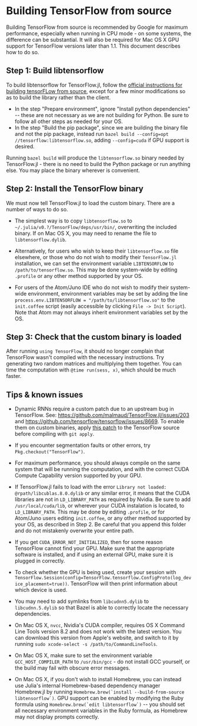 # Building TensorFlow from source

Building TensorFlow from source is recommended by Google for maximum performance, especially when running in CPU mode - on some systems, the difference can be substantial. It will also be required for Mac OS X GPU support for TensorFlow versions later than 1.1. This document describes how to do so.


## Step 1: Build libtensorflow

To build libtensorflow for TensorFlow.jl, follow the [official instructions for building tensorFLow from source](https://www.tensorflow.org/install/install_sources), except for a few minor modifications so as to build the library rather than the client.

  * In the step "Prepare environment", ignore "Install python dependencies" -- these are not necessary as we are not building for Python. Be sure to follow all other steps as needed for your OS.
  * In the step "Build the pip package", since we are building the binary file and not the pip package, instead run `bazel build --config=opt //tensorflow:libtensorflow.so`, adding `--config=cuda` if GPU support is desired.

Running `bazel build` will produce the `libtensorflow.so` binary needed by TensorFlow.jl - there is no need to build the Python package or run anything else. You may place the binary wherever is convenient.


## Step 2: Install the TensorFlow binary

We must now tell TensorFlow.jl to load the custom binary. There are a number of ways to do so.

  * The simplest way is to copy `libtensorflow.so` to `~/.julia/v0.?/TensorFlow/deps/usr/bin/`, overwriting the included binary. If on Mac OS X, you may need to rename the file to `libtensorflow.dylib`.

  * Alternatively, for users who wish to keep their `libtensorflow.so` file elsewhere, or those who do not wish to modify their `TensorFlow.jl` installation, we can set the environment variable `LIBTENSORFLOW` to `/path/to/tensorflow.so`. This may be done system-wide by editing `.profile` or any other method supported by your OS.

  * For users of the Atom/Juno IDE who do not wish to modify their system-wide environment, environment variables may be set by adding the line `process.env.LIBTENSORFLOW = "/path/to/libtensorflow.so"` to the `init.coffee` script (easily accessible by clicking `File -> Init Script`). Note that Atom may not always inherit environment variables set by the OS.



## Step 3: Check that the custom binary is loaded

After running `using TensorFlow`, it should no longer complain that TensorFlow wasn't compiled with the necessary instructions. Try generating two random matrices and multiplying them together. You can time the computation with `@time run(sess, x)`, which should be much faster.


## Tips & known issues

  * Dynamic RNNs require a custom patch due to an upstream bug in TensorFlow. See: https://github.com/malmaud/TensorFlow.jl/issues/203 and https://github.com/tensorflow/tensorflow/issues/8669. To enable them on custom binaries, apply [this patch](https://github.com/malmaud/TensorFlow.jl/blob/master/deps/build_libtensorflow/cpu/upstream_patch) to the TensorFlow source before compiling with `git apply`.

  * If you encounter segmentation faults or other errors, try `Pkg.checkout("TensorFlow")`.

  * For maximum performance, you should always compile on the same system that will be running the computation, and with the correct CUDA Compute Capability version supported by your GPU.

  * If TensorFlow.jl fails to load with the error `Library not loaded: @rpath/libcublas.8.0.dylib` or any similar error, it means that the CUDA libraries are not in `LD_LIBRARY_PATH` as required by Nvidia. Be sure to add `/usr/local/cuda/lib`, or wherever your CUDA instalation is located, to `LD_LIBRARY_PATH`. This may be done by editing `.profile`, or for Atom/Juno users editing `init.coffee`, or any other method supported by your OS, as described in Step 2. Be careful that you append this folder and do not mistakenly overwrite your entire path.

  * If you get `CUDA_ERROR_NOT_INITIALIZED`, then for some reason TensorFlow cannot find your GPU. Make sure that the appropriate software is installed, and if using an external GPU, make sure it is plugged in correctly.

  * To check whether the GPU is being used, create your session with `TensorFlow.Session(config=TensorFlow.tensorflow.ConfigProto(log_device_placement=true))`. TensorFlow will then print information about which device is used.

  * You may need to add symlinks from `libcudnn5.dylib` to `libcudnn.5.dylib` so that Bazel is able to correctly locate the necessary dependencies.

  * On Mac OS X, `nvcc`, Nvidia's CUDA compiler, requires OS X Command Line Tools version 8.2 and does not work with the latest version. You can download this version from Apple's website, and switch to it by running `sudo xcode-select -s /path/to/CommandLineTools`.

  * On Mac OS X, make sure to set the environment variable `GCC_HOST_COMPILER_PATH` to `/usr/bin/gcc` - do not install GCC yourself, or the build may fail with obscure error messages.

  * On Mac OS X, if you don't wish to install Homebrew, you can instead use Julia's internal Homebrew-based dependency manager Homebrew.jl by running ```Homebrew.brew(`install --build-from-source libtensorflow`)```. GPU support can be enabled by modifying the Ruby formula using ```Homebrew.brew(`edit libtensorflow`)``` -- you should set all necessary environment variables in the Ruby formula, as Homebrew may not display prompts correctly.
